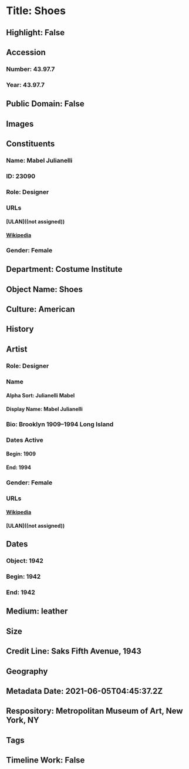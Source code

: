 # Title: Shoes
## Highlight: False
## Accession
### Number: 43.97.7
### Year: 43.97.7
## Public Domain: False
## Images
## Constituents
### Name: Mabel Julianelli
### ID: 23090
### Role: Designer
### URLs
#### [ULAN]((not assigned))
#### [Wikipedia](https://www.wikidata.org/wiki/Q68967285)
### Gender: Female
## Department: Costume Institute
## Object Name: Shoes
## Culture: American
## History
## Artist
### Role: Designer
### Name
#### Alpha Sort: Julianelli Mabel
#### Display Name: Mabel Julianelli
### Bio: Brooklyn 1909–1994 Long Island
### Dates Active
#### Begin: 1909
#### End: 1994
### Gender: Female
### URLs
#### [Wikipedia](https://www.wikidata.org/wiki/Q68967285)
#### [ULAN]((not assigned))
## Dates
### Object: 1942
### Begin: 1942
### End: 1942
## Medium: leather
## Size
## Credit Line: Saks Fifth Avenue, 1943
## Geography
## Metadata Date: 2021-06-05T04:45:37.2Z
## Respository: Metropolitan Museum of Art, New York, NY
## Tags
## Timeline Work: False